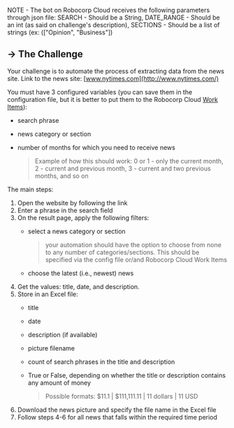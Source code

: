 NOTE - The bot on Robocorp Cloud receives the following parameters through json file:
SEARCH - Should be a String,
DATE_RANGE - Should be an int (as said on challenge's description),
SECTIONS - Should be a list of strings (ex: (["Opinion", "Business"])

## -> The Challenge

Your challenge is to automate the process of extracting data from the news site. Link to the news site: [www.nytimes.com](http://www.nytimes.com/)

You must have 3 configured variables (you can save them in the configuration file, but it is better to put them to the Robocorp Cloud [Work Items](https://robocorp.com/docs/libraries/rpa-framework/rpa-robocorp-workitems/keywords#get-work-item-variable)):

- search phrase
- news category or section
- number of months for which you need to receive news
    
    > Example of how this should work: 0 or 1 - only the current month, 2 - current and previous month, 3 - current and two previous months, and so on

The main steps:

1. Open the website by following the link
2. Enter a phrase in the search field
3. On the result page, apply the following filters:
    - select a news category or section
        
        > your automation should have the option to choose from none to any number of categories/sections. This should be specified via the config file or/and Robocorp Cloud Work Items
        > 
    - choose the latest (i.e., newest) news
4. Get the values: title, date, and description.
5. Store in an Excel file:
    - title
    - date
    - description (if available)
    - picture filename
    - count of search phrases in the title and description
    - True or False, depending on whether the title or description contains any amount of money
        
        > Possible formats: $11.1 | $111,111.11 | 11 dollars | 11 USD
        > 
6. Download the news picture and specify the file name in the Excel file
7. Follow steps 4-6 for all news that falls within the required time period

